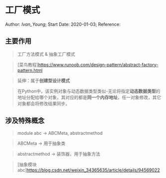 # 工厂模式
Author: *Ivan_Young*;
Start Date: 2020-01-03;
Reference:

## 主要作用

>工厂方法模式 & 抽象工厂模式

>[菜鸟教程]<https://www.runoob.com/design-pattern/abstract-factory-pattern.html>

>延伸：属于**创建型设计模式**

>在Python中，该实例对象与动态数据类型类似-无论将指定**动态数据类型**的地址分配给哪个对象，其对应的都是**同一个内存地址**，任一对象修改，其它对象都会将修改结果同步。

## 涉及特殊概念

>module abc -> ABCMeta, abstractmethod

>ABCMeta -> 用于抽象类

>abstractmethod -> 装饰器，用于抽象方法

>[抽象模块abc]<https://blog.csdn.net/weixin_34365635/article/details/94569022>